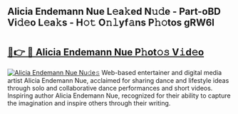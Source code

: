 ## Alicia Endemann Nue L𝚎a𝚔ed N𝚞𝚍e - Part-oBD Vi𝚍𝚎o L𝚎a𝚔s - H𝚘𝚝 O𝚗𝚕yf𝚊ns P𝚑𝚘tos gRW6l

# <h2><a href="http://kfddq2.oniu.top/?m=Alicia+Endemann+Nue">🔗👉 🔴 Alicia Endemann Nue P𝚑ot𝚘𝚜 V𝚒d𝚎o</a></h2>

[![Alicia Endemann Nue Nu𝚍e𝚜](https://i.imgur.com/0qMVB7G.gif)](http://kfddq2.oniu.top/?m=Alicia+Endemann+Nue)
Web-based entertainer and digital media artist Alicia Endemann Nue, acclaimed for sharing dance and lifestyle ideas through solo and collaborative dance performances and short videos. Inspiring author Alicia Endemann Nue, recognized for their ability to capture the imagination and inspire others through their writing.  
